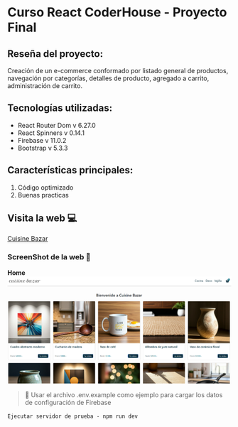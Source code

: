 # Curso React CoderHouse - Proyecto Final

## Reseña del proyecto:

Creación de un e-commerce conformado por listado general de productos, navegación por categorías, detalles de producto, agregado a carrito, administración de carrito.

## Tecnologías utilizadas:

- React Router Dom v 6.27.0
- React Spinners v 0.14.1
- Firebase v 11.0.2
- Bootstrap v 5.3.3

## Características principales:

1. Código optimizado
2. Buenas practicas

## Visita la web 💻

[Cuisine Bazar](https://cuisinebazar.netlify.app/)


### ScreenShot de la web 📸

**Home**
![Home](./public/home-cuisine-bazar.png)


> 🔐 Usar el archivo .env.example como ejemplo para cargar los datos de configuración de Firebase

```
Ejecutar servidor de prueba - npm run dev
```
